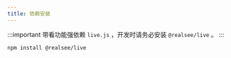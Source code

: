 ```yaml
---
title: 依赖安装
---
```


:::important
带看功能强依赖 `live.js` ，开发时请务必安装 `@realsee/live` 。
:::


```bash npm2yarn
npm install @realsee/live
```

